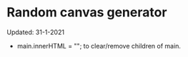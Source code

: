 # Random canvas generator

Updated: 31-1-2021

* main.innerHTML = ""; to clear/remove children of main.